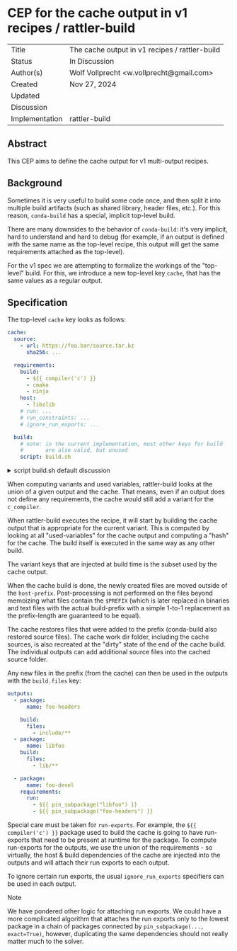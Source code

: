 # CEP for the cache output in v1 recipes / rattler-build

<table>
<tr><td> Title </td><td> The cache output in v1 recipes / rattler-build </td>
<tr><td> Status </td><td> In Discussion </td></tr>
<tr><td> Author(s) </td><td> Wolf Vollprecht &ltw.vollprecht@gmail.com&gt; </td></tr>
<tr><td> Created </td><td> Nov 27, 2024</td></tr>
<tr><td> Updated </td><td> </td></tr>
<tr><td> Discussion </td><td>  </td></tr>
<tr><td> Implementation </td><td> rattler-build </td></tr>
</table>

## Abstract

This CEP aims to define the cache output for v1 multi-output recipes.

## Background

Sometimes it is very useful to build some code once, and then split it into multiple build artifacts (such as shared library, header files, etc.). For this reason, `conda-build` has a special, implicit top-level build.

There are many downsides to the behavior of `conda-build`: it's very implicit, hard to understand and hard to debug (for example, if an output is defined with the same name as the top-level recipe, this output will get the same requirements attached as the top-level).

For the v1 spec we are attempting to formalize the workings of the "top-level" build. For this, we introduce a new top-level key `cache`, that has the same values as a regular output.

## Specification

The top-level `cache` key looks as follows:

```yaml
cache:
  source:
    - url: https://foo.bar/source.tar.bz
      sha256: ...

  requirements:
    build:
      - ${{ compiler('c') }}
      - cmake
      - ninja
    host:
      - libzlib
    # run: ...
    # run_constraints: ...
    # ignore_run_exports: ...

  build:
    # note: in the current implementation, most other keys for build
    #       are also valid, but unused
    script: build.sh
```

<details> 
  <summary>script build.sh default discussion</summary>
We had some debate wether the cache output should _also_ default to `build.sh` or should not have any default value for the `script`. This is still undecided.
</details>

When computing variants and used variables, rattler-build looks at the union of a given output and the cache. That means, even if an output does not define any requirements, the cache would still add a variant for the `c_compiler`.

When rattler-build executes the recipe, it will start by building the cache output that is appropriate for the current variant. This is computed by looking at all "used-variables" for the cache output and computing a "hash" for the cache. The build itself is executed in the same way as any other build.

The variant keys that are injected at build time is the subset used by the cache output.

When the cache build is done, the newly created files are moved outside of the `host-prefix`. Post-processing is not performed on the files beyond memoizing what files contain the `$PREFIX` (which is later replaced in binaries and text files with the actual build-prefix with a simple 1-to-1 replacement as the prefix-length are guaranteed to be equal).

The cache restores files that were added to the prefix (conda-build also restored source files).
The cache work dir folder, including the cache sources, is also recreated at the "dirty" state of the end of the cache build. The individual outputs can add additional source files into the cached source folder.

Any new files in the prefix (from the cache) can then be used in the outputs with the `build.files` key:

```yaml
outputs:
  - package:
      name: foo-headers

    build:
      files:
        - include/**
  - package:
      name: libfoo
    build:
      files:
        - lib/**

  - package:
      name: foo-devel
    requirements:
      run:
        - ${{ pin_subpackage("libfoo") }}
        - ${{ pin_subpackage("foo-headers") }}
```

Special care must be taken for `run-exports`. For example, the `${{ compiler('c') }}` package used to build the cache is going to have run-exports that need to be present at runtime for the package. To compute run-exports for the outputs, we use the union of the requirements - so virtually, the host & build dependencies of the cache are injected into the outputs and will attach their run exports to each output.

To ignore certain run exports, the usual `ignore_run_exports` specifiers can be used in each output.

> [!NOTE]  
> We have pondered other logic for attaching run exports. We could have a more complicated algorithm that attaches the run exports only to the lowest package in a chain of packages connected by `pin_subpackage(..., exact=True)`, however, duplicating the same dependencies should not really matter much to the solver.
